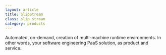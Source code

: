 ```yaml
---
layout: article
title: SlipStream
class: slip_stream
category: products
---
```


Automated, on-demand, creation of multi-machine runtime
environments. In other words, your software engineering PaaS solution,
as product and service.

